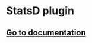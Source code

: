 # StatsD plugin

## [Go to documentation](http://docs.coscale.com/installation/custom-events/statsd)
